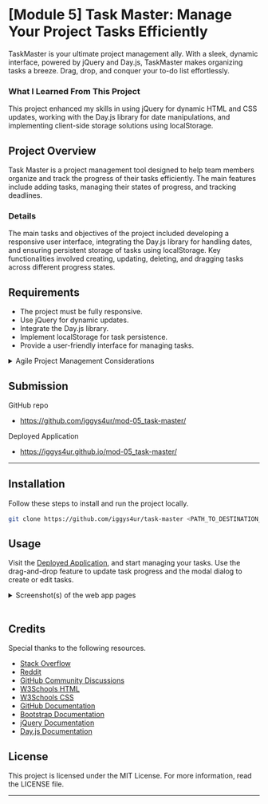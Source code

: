 
# [Module 5] Task Master: Manage Your Project Tasks Efficiently
TaskMaster is your ultimate project management ally. With a sleek, dynamic interface, powered by jQuery and Day.js, TaskMaster makes organizing tasks a breeze. Drag, drop, and conquer your to-do list effortlessly.

### What I Learned From This Project
This project enhanced my skills in using jQuery for dynamic HTML and CSS updates, working with the Day.js library for date manipulations, and implementing client-side storage solutions using localStorage.

## Project Overview
Task Master is a project management tool designed to help team members organize and track the progress of their tasks efficiently. The main features include adding tasks, managing their states of progress, and tracking deadlines.

### Details 
The main tasks and objectives of the project included developing a responsive user interface, integrating the Day.js library for handling dates, and ensuring persistent storage of tasks using localStorage. Key functionalities involved creating, updating, deleting, and dragging tasks across different progress states.

## Requirements
- The project must be fully responsive.
- Use jQuery for dynamic updates.
- Integrate the Day.js library.
- Implement localStorage for task persistence.
- Provide a user-friendly interface for managing tasks.

<details>
  <summary>Agile Project Management Considerations</summary>

### 1. User Story:
    AS A project team member with multiple tasks to organize
    I WANT a task board 
    SO THAT I can add individual project tasks, manage their state of progress and track overall project progress accordingly

### 2. Acceptance Criteria:
    GIVEN a task board to manage a project
    WHEN I open the task board
    THEN the list of project tasks is displayed in columns representing the task progress state (Not Yet Started, In Progress, Completed)
    WHEN I view the task board for the project
    THEN each task is color-coded to indicate whether it is nearing the deadline (yellow) or is overdue (red)
    WHEN I click on the button to define a new task
    THEN I can enter the title, description, and deadline date for the new task into a modal dialog
    WHEN I click the save button for that task
    THEN the properties for that task are saved in localStorage
    WHEN I drag a task to a different progress column
    THEN the task's progress state is updated accordingly and will stay in the new column after refreshing
    WHEN I click the delete button for a task
    THEN the task is removed from the task board and will not be added back after refreshing
    WHEN I refresh the page
    THEN the saved tasks persist

### 3. Mockup:
    The design mockup features a clean, minimalist interface with columns representing different task progress states. Tasks are color-coded based on their deadlines, and the modal dialog allows for easy task creation and editing.

![Mockup](/assets/img/mockup.gif)

### 4. Instructions for Submission:
    Submit the GitHub repository link and the URL of the deployed application. Ensure all documentation is up to date.
</details>

## Submission

GitHub repo
- https://github.com/iggys4ur/mod-05_task-master/

Deployed Application
- https://iggys4ur.github.io/mod-05_task-master/

---

## Installation
Follow these steps to install and run the project locally.

```bash
git clone https://github.com/iggys4ur/task-master <PATH_TO_DESTINATION_DIRECTORY>
```

## Usage
Visit the [Deployed Application](https://iggys4ur.github.io/mod-05_task-master/), and start managing your tasks. Use the drag-and-drop feature to update task progress and the modal dialog to create or edit tasks.

<details>
  <summary>Screenshot(s) of the web app pages</summary>
<p>&nbsp;</p>
<p>Main dashboard displaying the task list and navigation menu.</p>

![alt text](./assets/img/task-list.png)
<p>&nbsp;</p>
<p>Task creation modal where users can add new tasks with priority and deadline options.</p>

![alt text](./assets/img/task-creation.png)
</details>
&nbsp;

## Credits
Special thanks to the following resources.
- [Stack Overflow](https://stackoverflow.com/)
- [Reddit](https://reddit.com/)
- [GitHub Community Discussions](https://github.com/orgs/community/discussions/)
- [W3Schools HTML](https://w3schools.com/html/)
- [W3Schools CSS](https://w3schools.com/css/)
- [GitHub Documentation](https://docs.github.com/en)
- [Bootstrap Documentation](https://getbootstrap.com/docs/5.0/getting-started/introduction/)
- [jQuery Documentation](https://api.jquery.com/)
- [Day.js Documentation](https://day.js.org/docs/en/installation/installation)

## License

This project is licensed under the MIT License. For more information, read the LICENSE file.

---

